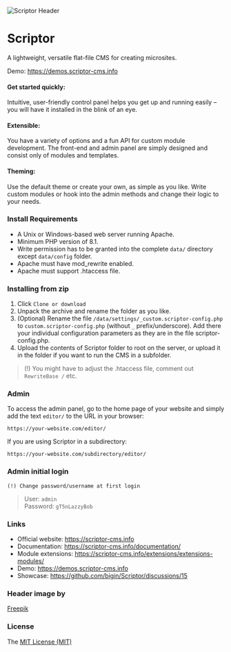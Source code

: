 ![Scriptor Header](https://scriptor-cms.info/site/themes/info/images/scriptor-header.png)

# Scriptor   
A lightweight, versatile flat-file CMS for creating microsites.   

Demo: https://demos.scriptor-cms.info    

#### Get started quickly:
Intuitive, user-friendly control panel helps you get up and running easily – you will have it installed in the blink of an eye.

#### Extensible:
You have a variety of options and a fun API for custom module development. The front-end and admin panel are simply designed and consist only of modules and templates.

#### Theming:
Use the default theme or create your own, as simple as you like. Write custom modules or hook into the admin methods and change their logic to your needs.


### Install Requirements
- A Unix or Windows-based web server running Apache.   
- Minimum PHP version of 8.1.   
- Write permission has to be granted into the complete `data/` directory except `data/config` folder.   
- Apache must have mod_rewrite enabled.   
- Apache must support .htaccess file.   
    
### Installing from zip
1. Click `Clone or download`
2. Unpack the archive and rename the folder as you like.
3. (Optional) Rename the file `/data/settings/_custom.scriptor-config.php` to `custom.scriptor-config.php` (without `_` prefix/underscore). Add there your individual configuration parameters as they are in the file scriptor-config.php. 
4. Upload the contents of Scriptor folder to root on the server, or upload it in the folder if you want to run the CMS in a subfolder.
   
> (!) You might have to adjust the .htaccess file, comment out `RewriteBase /` etc.    

### Admin
To access the admin panel, go to the home page of your website and simply add the text `editor/` to the URL in your browser: 
```
https://your-website.com/editor/
```

If you are using Scriptor in a subdirectory: 
```
https://your-website.com/subdirectory/editor/
```

### Admin initial login  
`(!) Change password/username at first login`  
> User: `admin`   
> Password: `gT5nLazzyBob`

### Links   
- Official website: https://scriptor-cms.info   
- Documentation: https://scriptor-cms.info/documentation/    
- Module extensions: https://scriptor-cms.info/extensions/extensions-modules/    
- Demo: https://demos.scriptor-cms.info      
- Showcase: https://github.com/bigin/Scriptor/discussions/15      

### Header image by
[Freepik](https://www.freepik.com/free-vector/flat-cms-content-landing-page-style_11817459.htm#query=website%20cms%20content&position=3&from_view=search&track=sph#position=3&query=website%20cms%20content)    

### License
The [MIT License (MIT)](https://github.com/bigin/Scriptor/blob/master/LICENSE)
